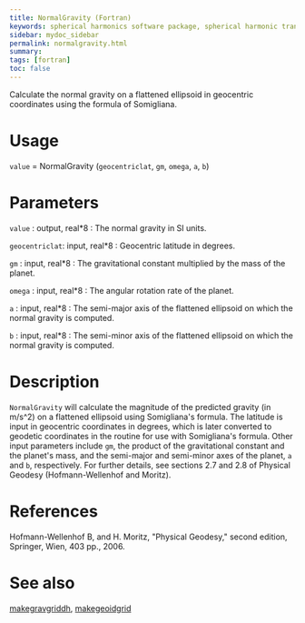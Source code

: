 ```yaml
---
title: NormalGravity (Fortran)
keywords: spherical harmonics software package, spherical harmonic transform, legendre functions, multitaper spectral analysis, fortran, Python, gravity, magnetic field
sidebar: mydoc_sidebar
permalink: normalgravity.html
summary:
tags: [fortran]
toc: false
---
```


Calculate the normal gravity on a flattened ellipsoid in geocentric coordinates using the formula of Somigliana.

# Usage

`value` = NormalGravity (`geocentriclat`, `gm`, `omega`, `a`, `b`)

# Parameters

`value` : output, real\*8
:   The normal gravity in SI units.

`geocentriclat`: input, real\*8
:   Geocentric latitude in degrees.

`gm` : input, real\*8 
:   The gravitational constant multiplied by the mass of the planet.

`omega` : input, real\*8
:   The angular rotation rate of the planet.

`a` : input, real\*8
:   The semi-major axis of the flattened ellipsoid on which the normal gravity is computed.

`b` : input, real\*8
:   The semi-minor axis of the flattened ellipsoid on which the normal gravity is computed.

# Description

`NormalGravity` will calculate the magnitude of the predicted gravity (in m/s^2) on a flattened ellipsoid using Somigliana's formula. The latitude is input in geocentric coordinates in degrees, which is later converted to geodetic coordinates in the routine for use with Somigliana's formula. Other input parameters include `gm`, the product of the gravitational constant and the planet's mass, and the semi-major and semi-minor axes of the planet, `a` and `b`, respectively. For further details, see sections 2.7 and 2.8 of Physical Geodesy (Hofmann-Wellenhof and Moritz).

# References

Hofmann-Wellenhof B, and H. Moritz, "Physical Geodesy," second edition, Springer, Wien, 403 pp., 2006.

# See also

[makegravgriddh](makegravgriddh.html), [makegeoidgrid](makegeoidgrid.html)
